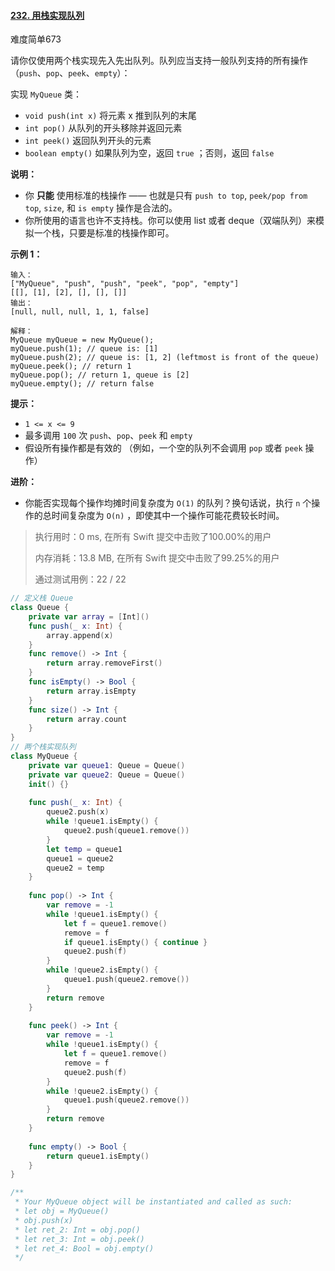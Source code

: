 #### [232. 用栈实现队列](https://leetcode.cn/problems/implement-queue-using-stacks/)

难度简单673

请你仅使用两个栈实现先入先出队列。队列应当支持一般队列支持的所有操作（`push`、`pop`、`peek`、`empty`）：

实现 `MyQueue` 类：

- `void push(int x)` 将元素 x 推到队列的末尾
- `int pop()` 从队列的开头移除并返回元素
- `int peek()` 返回队列开头的元素
- `boolean empty()` 如果队列为空，返回 `true` ；否则，返回 `false`

**说明：**

- 你 **只能** 使用标准的栈操作 —— 也就是只有 `push to top`, `peek/pop from top`, `size`, 和 `is empty` 操作是合法的。
- 你所使用的语言也许不支持栈。你可以使用 list 或者 deque（双端队列）来模拟一个栈，只要是标准的栈操作即可。

 

**示例 1：**

```
输入：
["MyQueue", "push", "push", "peek", "pop", "empty"]
[[], [1], [2], [], [], []]
输出：
[null, null, null, 1, 1, false]

解释：
MyQueue myQueue = new MyQueue();
myQueue.push(1); // queue is: [1]
myQueue.push(2); // queue is: [1, 2] (leftmost is front of the queue)
myQueue.peek(); // return 1
myQueue.pop(); // return 1, queue is [2]
myQueue.empty(); // return false
```



 

**提示：**

- `1 <= x <= 9`
- 最多调用 `100` 次 `push`、`pop`、`peek` 和 `empty`
- 假设所有操作都是有效的 （例如，一个空的队列不会调用 `pop` 或者 `peek` 操作）

 

**进阶：**

- 你能否实现每个操作均摊时间复杂度为 `O(1)` 的队列？换句话说，执行 `n` 个操作的总时间复杂度为 `O(n)` ，即使其中一个操作可能花费较长时间。



> 执行用时：0 ms, 在所有 Swift 提交中击败了100.00%的用户
>
> 内存消耗：13.8 MB, 在所有 Swift 提交中击败了99.25%的用户
>
> 通过测试用例：22 / 22



```swift
// 定义栈 Queue
class Queue {
    private var array = [Int]()
    func push(_ x: Int) {
        array.append(x)
    }
    func remove() -> Int {
        return array.removeFirst()
    }
    func isEmpty() -> Bool {
        return array.isEmpty
    }
    func size() -> Int {
        return array.count
    }
}
// 两个栈实现队列
class MyQueue {
    private var queue1: Queue = Queue()
    private var queue2: Queue = Queue()
    init() {}
    
    func push(_ x: Int) {
        queue2.push(x)
        while !queue1.isEmpty() {
            queue2.push(queue1.remove())
        }
        let temp = queue1
        queue1 = queue2
        queue2 = temp
    }
    
    func pop() -> Int {
        var remove = -1
        while !queue1.isEmpty() {
            let f = queue1.remove()
            remove = f
            if queue1.isEmpty() { continue }
            queue2.push(f)
        }
        while !queue2.isEmpty() {
            queue1.push(queue2.remove())
        }
        return remove
    }
    
    func peek() -> Int {
        var remove = -1
        while !queue1.isEmpty() {
            let f = queue1.remove()
            remove = f
            queue2.push(f)
        }
        while !queue2.isEmpty() {
            queue1.push(queue2.remove())
        }
        return remove
    }
    
    func empty() -> Bool {
        return queue1.isEmpty()
    }
}

/**
 * Your MyQueue object will be instantiated and called as such:
 * let obj = MyQueue()
 * obj.push(x)
 * let ret_2: Int = obj.pop()
 * let ret_3: Int = obj.peek()
 * let ret_4: Bool = obj.empty()
 */
```

